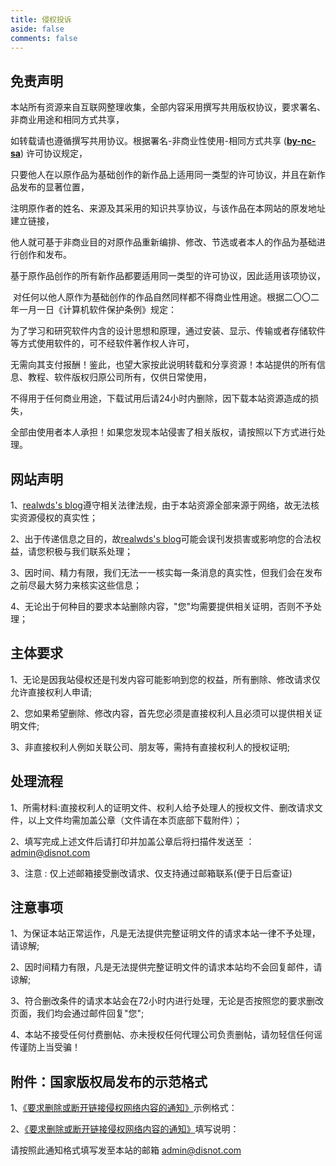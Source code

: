 ```yaml
---
title: 侵权投诉
aside: false
comments: false
---
```


**免责声明**
--------

本站所有资源来自互联网整理收集，全部内容采用撰写共用版权协议，要求署名、非商业用途和相同方式共享，

如转载请也遵循撰写共用协议。根据署名-非商业性使用-相同方式共享 (**[by-nc-sa](https://creativecommons.org/licenses/by-nc-sa/4.0/)**) 许可协议规定，

只要他人在以原作品为基础创作的新作品上适用同一类型的许可协议，并且在新作品发布的显著位置，

注明原作者的姓名、来源及其采用的知识共享协议，与该作品在本网站的原发地址建立链接，

他人就可基于非商业目的对原作品重新编排、修改、节选或者本人的作品为基础进行创作和发布。

基于原作品创作的所有新作品都要适用同一类型的许可协议，因此适用该项协议，

 对任何以他人原作为基础创作的作品自然同样都不得商业性用途。根据二〇〇二年一月一日《计算机软件保护条例》规定：

为了学习和研究软件内含的设计思想和原理，通过安装、显示、传输或者存储软件等方式使用软件的，可不经软件著作权人许可，

无需向其支付报酬！鉴此，也望大家按此说明转载和分享资源！本站提供的所有信息、教程、软件版权归原公司所有，仅供日常使用，

不得用于任何商业用途，下载试用后请24小时内删除，因下载本站资源造成的损失，

全部由使用者本人承担！如果您发现本站侵害了相关版权，请按照以下方式进行处理。

网站声明
----

1、[realwds's blog](https://realwds-blog.vercel.app)遵守相关法律法规，由于本站资源全部来源于网络，故无法核实资源侵权的真实性；

2、出于传递信息之目的，故[realwds's blog](https://realwds-blog.vercel.app)可能会误刊发损害或影响您的合法权益，请您积极与我们联系处理；

3、因时间、精力有限，我们无法一一核实每一条消息的真实性，但我们会在发布之前尽最大努力来核实这些信息；

4、无论出于何种目的要求本站删除内容，"您"均需要提供相关证明，否则不予处理；

**主体要求**
--------

1、无论是因我站侵权还是刊发内容可能影响到您的权益，所有删除、修改请求仅允许直接权利人申请;

2、您如果希望删除、修改内容，首先您必须是直接权利人且必须可以提供相关证明文件;

3、非直接权利人例如关联公司、朋友等，需持有直接权利人的授权证明;

**处理流程**
--------

1、所需材料:直接权利人的证明文件、权利人给予处理人的授权文件、删改请求文件，以上文件均需加盖公章（文件请在本页底部下载附件）；

2、填写完成上述文件后请打印并加盖公章后将扫描件发送至 ：admin@disnot.com

3、注意 : 仅上述邮箱接受删改请求、仅支持通过邮箱联系(便于日后查证)

**注意事项**
--------

1、为保证本站正常运作，凡是无法提供完整证明文件的请求本站一律不予处理，请谅解;

2、因时间精力有限，凡是无法提供完整证明文件的请求本站均不会回复邮件，请谅解;

3、符合删改条件的请求本站会在72小时内进行处理，无论是否按照您的要求删改页面，我们均会通过邮件回复"您";

4、本站不接受任何付费删帖、亦未授权任何代理公司负责删帖，请勿轻信任何谣传谨防上当受骗！

**附件：国家版权局发布的示范格式**
-------------------

1、[《要求删除或断开链接侵权网络内容的通知》](https://cdn.jsdelivr.net/gh/realwds/cdn/pdf/27061708341.pdf)示例格式：

2、[《要求删除或断开链接侵权网络内容的通知》](https://cdn.jsdelivr.net/gh/realwds/cdn/pdf/27061709218.pdf)填写说明：

请按照此通知格式填写发至本站的邮箱 admin@disnot.com